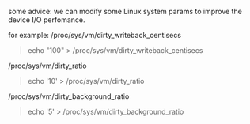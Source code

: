 some advice:
we can modify some Linux system params to improve the device I/O perfomance.

for example:
/proc/sys/vm/dirty\_writeback\_centisecs
> echo "100" > /proc/sys/vm/dirty\_writeback\_centisecs

/proc/sys/vm/dirty\_ratio
> echo '10' > /proc/sys/vm/dirty\_ratio

/proc/sys/vm/dirty\_background\_ratio
> echo '5' > /proc/sys/vm/dirty\_background\_ratio